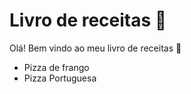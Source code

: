 # Livro de receitas :pizza:

Olá! Bem vindo ao meu livro de receitas :wave:

- Pizza de frango
- Pizza Portuguesa
